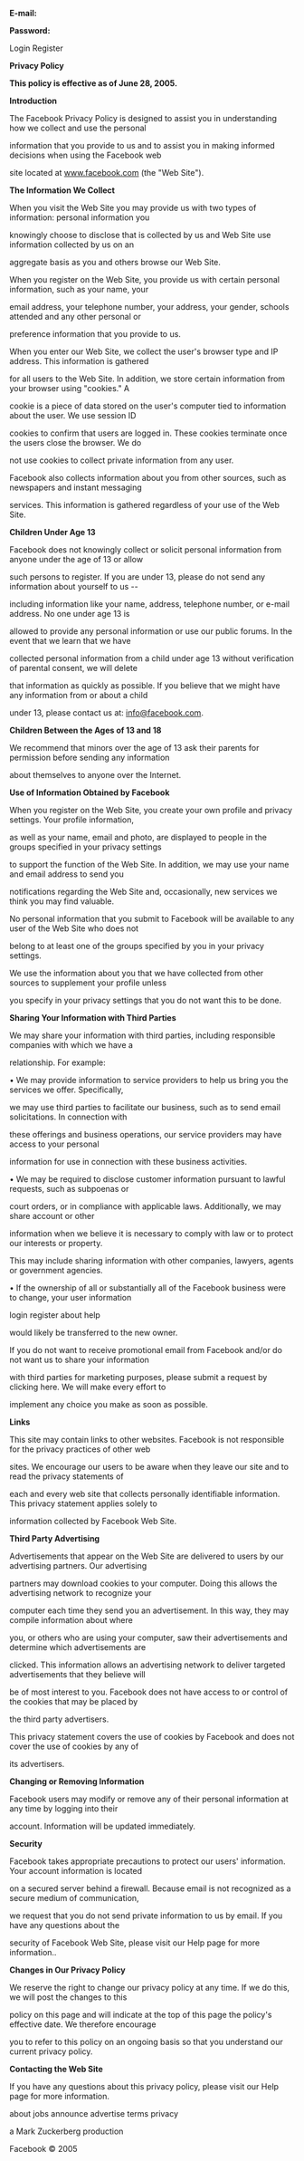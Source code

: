 
**E-mail:**


**Password:**


Login Register


**Privacy Policy**


**This policy is effective as of June 28, 2005.**


**Introduction**


The Facebook Privacy Policy is designed to assist you in understanding how we collect and use the personal


information that you provide to us and to assist you in making informed decisions when using the Facebook web


site located at www.facebook.com (the "Web Site").


**The Information We Collect**


When you visit the Web Site you may provide us with two types of information: personal information you


knowingly choose to disclose that is collected by us and Web Site use information collected by us on an


aggregate basis as you and others browse our Web Site.


When you register on the Web Site, you provide us with certain personal information, such as your name, your


email address, your telephone number, your address, your gender, schools attended and any other personal or


preference information that you provide to us.


When you enter our Web Site, we collect the user's browser type and IP address. This information is gathered


for all users to the Web Site. In addition, we store certain information from your browser using "cookies." A


cookie is a piece of data stored on the user's computer tied to information about the user. We use session ID


cookies to confirm that users are logged in. These cookies terminate once the users close the browser. We do


not use cookies to collect private information from any user.


Facebook also collects information about you from other sources, such as newspapers and instant messaging


services. This information is gathered regardless of your use of the Web Site.


**Children Under Age 13**


Facebook does not knowingly collect or solicit personal information from anyone under the age of 13 or allow


such persons to register. If you are under 13, please do not send any information about yourself to us --


including information like your name, address, telephone number, or e-mail address. No one under age 13 is


allowed to provide any personal information or use our public forums. In the event that we learn that we have


collected personal information from a child under age 13 without verification of parental consent, we will delete


that information as quickly as possible. If you believe that we might have any information from or about a child


under 13, please contact us at: info@facebook.com.


**Children Between the Ages of 13 and 18**


We recommend that minors over the age of 13 ask their parents for permission before sending any information


about themselves to anyone over the Internet.


**Use of Information Obtained by Facebook**


When you register on the Web Site, you create your own profile and privacy settings. Your profile information,


as well as your name, email and photo, are displayed to people in the groups specified in your privacy settings


to support the function of the Web Site. In addition, we may use your name and email address to send you


notifications regarding the Web Site and, occasionally, new services we think you may find valuable. 


No personal information that you submit to Facebook will be available to any user of the Web Site who does not


belong to at least one of the groups specified by you in your privacy settings. 


We use the information about you that we have collected from other sources to supplement your profile unless


you specify in your privacy settings that you do not want this to be done.


**Sharing Your Information with Third Parties**


We may share your information with third parties, including responsible companies with which we have a


relationship. For example:


 • We may provide information to service providers to help us bring you the services we offer. Specifically,


we may use third parties to facilitate our business, such as to send email solicitations. In connection with


these offerings and business operations, our service providers may have access to your personal


information for use in connection with these business activities.


 • We may be required to disclose customer information pursuant to lawful requests, such as subpoenas or


court orders, or in compliance with applicable laws. Additionally, we may share account or other


information when we believe it is necessary to comply with law or to protect our interests or property.


This may include sharing information with other companies, lawyers, agents or government agencies.


 • If the ownership of all or substantially all of the Facebook business were to change, your user information


login register about help



would likely be transferred to the new owner.


If you do not want to receive promotional email from Facebook and/or do not want us to share your information


with third parties for marketing purposes, please submit a request by clicking here. We will make every effort to


implement any choice you make as soon as possible.


**Links**


This site may contain links to other websites. Facebook is not responsible for the privacy practices of other web


sites. We encourage our users to be aware when they leave our site and to read the privacy statements of


each and every web site that collects personally identifiable information. This privacy statement applies solely to


information collected by Facebook Web Site.


**Third Party Advertising**


Advertisements that appear on the Web Site are delivered to users by our advertising partners. Our advertising


partners may download cookies to your computer. Doing this allows the advertising network to recognize your


computer each time they send you an advertisement. In this way, they may compile information about where


you, or others who are using your computer, saw their advertisements and determine which advertisements are


clicked. This information allows an advertising network to deliver targeted advertisements that they believe will


be of most interest to you. Facebook does not have access to or control of the cookies that may be placed by


the third party advertisers.


This privacy statement covers the use of cookies by Facebook and does not cover the use of cookies by any of


its advertisers.


**Changing or Removing Information**


Facebook users may modify or remove any of their personal information at any time by logging into their


account. Information will be updated immediately.


**Security**


Facebook takes appropriate precautions to protect our users' information. Your account information is located


on a secured server behind a firewall. Because email is not recognized as a secure medium of communication,


we request that you do not send private information to us by email. If you have any questions about the


security of Facebook Web Site, please visit our Help page for more information..


**Changes in Our Privacy Policy**


We reserve the right to change our privacy policy at any time. If we do this, we will post the changes to this


policy on this page and will indicate at the top of this page the policy's effective date. We therefore encourage


you to refer to this policy on an ongoing basis so that you understand our current privacy policy.


**Contacting the Web Site**


If you have any questions about this privacy policy, please visit our Help page for more information.


about jobs announce advertise terms privacy


a Mark Zuckerberg production


Facebook © 2005

